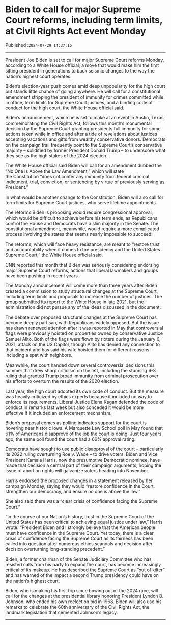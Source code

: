 # Biden to call for major Supreme Court reforms, including term limits, at Civil Rights Act event Monday

Published :`2024-07-29 14:37:16`

---

President Joe Biden is set to call for major Supreme Court reforms Monday, according to a White House official, a move that would make him the first sitting president in generations to back seismic changes to the way the nation’s highest court operates.

Biden’s election-year push comes amid deep unpopularity for the high court but stands little chance of going anywhere. He will call for a constitutional amendment stripping the president of immunity for crimes committed while in office, term limits for Supreme Court justices, and a binding code of conduct for the high court, the White House official said.

Biden’s announcement, which he is set to make at an event in Austin, Texas, commemorating the Civil Rights Act, follows this month’s monumental decision by the Supreme Court granting presidents full immunity for some actions taken while in office and after a tide of revelations about justices accepting vacations and gifts from wealthy conservative donors. Democrats on the campaign trail frequently point to the Supreme Court’s conservative majority – solidified by former President Donald Trump – to underscore what they see as the high stakes of the 2024 election.

The White House official said Biden will call for an amendment dubbed the “No One Is Above the Law Amendment,” which will state the Constitution “does not confer any immunity from federal criminal indictment, trial, conviction, or sentencing by virtue of previously serving as President.”

In what would be another change to the Constitution, Biden will also call for term limits for Supreme Court justices, who serve lifetime appointments.

The reforms Biden is proposing would require congressional approval, which would be difficult to achieve before his term ends, as Republicans control the House and Democrats have a slim majority in the Senate. The constitutional amendment, meanwhile, would require a more complicated process involving the states that seems nearly impossible to succeed.

The reforms, which will face heavy resistance, are meant to “restore trust and accountability when it comes to the presidency and the United States Supreme Court,” the White House official said.

CNN reported this month that Biden was seriously considering endorsing major Supreme Court reforms, actions that liberal lawmakers and groups have been pushing in recent years.

The Monday announcement will come more than three years after Biden created a commission to study structural changes at the Supreme Court, including term limits and proposals to increase the number of justices. The group submitted its report to the White House in late 2021, but the administration did not pursue any of the ideas discussed in the document.

The debate over proposed structural changes at the Supreme Court has become deeply partisan, with Republicans widely opposed. But the issue has drawn renewed attention after it was reported in May that controversial flags were previously hoisted on properties owned by conservative Justice Samuel Alito. Both of the flags were flown by rioters during the January 6, 2021, attack on the US Capitol, though Alito has denied any connection to that incident and has said his wife hoisted them for different reasons – including a spat with neighbors.

Meanwhile, the court handed down several controversial decisions this summer that drew sharp criticism on the left, including the stunning 6-3 ruling that granted Trump broad immunity from criminal prosecution over his efforts to overturn the results of the 2020 election.

Last year, the high court adopted its own code of conduct. But the measure was heavily criticized by ethics experts because it included no way to enforce its requirements. Liberal Justice Elena Kagan defended the code of conduct in remarks last week but also conceded it would be more effective if it included an enforcement mechanism.

Biden’s proposal comes as polling indicates support for the court is hovering near historic lows. A Marquette Law School poll in May found that 61% of Americans disapprove of the job the court is doing. Just four years ago, the same poll found the court had a 66% approval rating.

Democrats have sought to use public disapproval of the court – particularly its 2022 ruling overturning Roe v. Wade – to drive voters. Biden and Vice President Kamala Harris, now the presumptive Democratic nominee, have made that decision a central part of their campaign arguments, hoping the issue of abortion rights will galvanize voters heading into November.

Harris endorsed the proposed changes in a statement released by her campaign Monday, saying they would “restore confidence in the Court, strengthen our democracy, and ensure no one is above the law.”

She also said there was a “clear crisis of confidence facing the Supreme Court.”

“In the course of our Nation’s history, trust in the Supreme Court of the United States has been critical to achieving equal justice under law,” Harris wrote. “President Biden and I strongly believe that the American people must have confidence in the Supreme Court. Yet today, there is a clear crisis of confidence facing the Supreme Court as its fairness has been called into question after numerous ethics scandals and decision after decision overturning long-standing precedent.”

Biden, a former chairman of the Senate Judiciary Committee who has resisted calls from his party to expand the court, has become increasingly critical of its makeup. He has described the Supreme Court as “out of kilter” and has warned of the impact a second Trump presidency could have on the nation’s highest court.

Biden, who is making his first trip since bowing out of the 2024 race, will call for the changes at the presidential library honoring President Lyndon B. Johnson, who ended his own reelection bid in 1968. Biden will also use his remarks to celebrate the 60th anniversary of the Civil Rights Act, the landmark legislation that cemented Johnson’s legacy.

---

